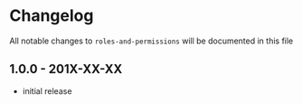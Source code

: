 # Changelog

All notable changes to `roles-and-permissions` will be documented in this file

## 1.0.0 - 201X-XX-XX

- initial release
